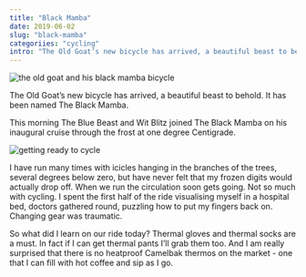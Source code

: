```yaml
---
title: "Black Mamba"
date: 2019-06-02
slug: "black-mamba"
categoriies: "cycling"
intro: "The Old Goat’s new bicycle has arrived, a beautiful beast to behold. It has been named The Black Mamba."
---
```


<img src="https://res.cloudinary.com/dy6grlu8z/image/upload/w_1000,c_scale/v1559523199/fullsizeoutput_29d5-10_fnl4nh.jpg" alt="the old goat and his black mamba bicycle" />

The Old Goat’s new bicycle has arrived, a beautiful beast to behold. It has been named The Black Mamba.

This morning The Blue Beast and Wit Blitz joined The Black Mamba on his inaugural cruise through the frost at one degree Centigrade.

<img src="https://res.cloudinary.com/dy6grlu8z/image/upload/w_1000,c_scale/v1559523199/fullsizeoutput_29d6-12_mkiab8.jpg" alt="getting ready to cycle">

I have run many times with icicles hanging in the branches of the trees, several degrees below zero, but have never felt that my frozen digits would actually drop off. When we run the circulation soon gets going. Not so much with cycling. I spent the first half of the ride visualising myself in a hospital bed, doctors gathered round, puzzling how to put my fingers back on. Changing gear was traumatic.

So what did I learn on our ride today? Thermal gloves and thermal socks are a must. In fact if I can get thermal pants I’ll grab them too. And I am really surprised that there is no heatproof Camelbak thermos on the market - one that I can fill with hot coffee and sip as I go.
